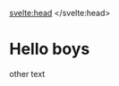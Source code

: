 <svelte:head>
    <title>Vixeny - unleash the functional beast~</title>
    <meta name="description" content="Vixeny is a web framework that specifies in functional programming pattern, developer experience and speed.">
</svelte:head>


# Hello boys

other text
